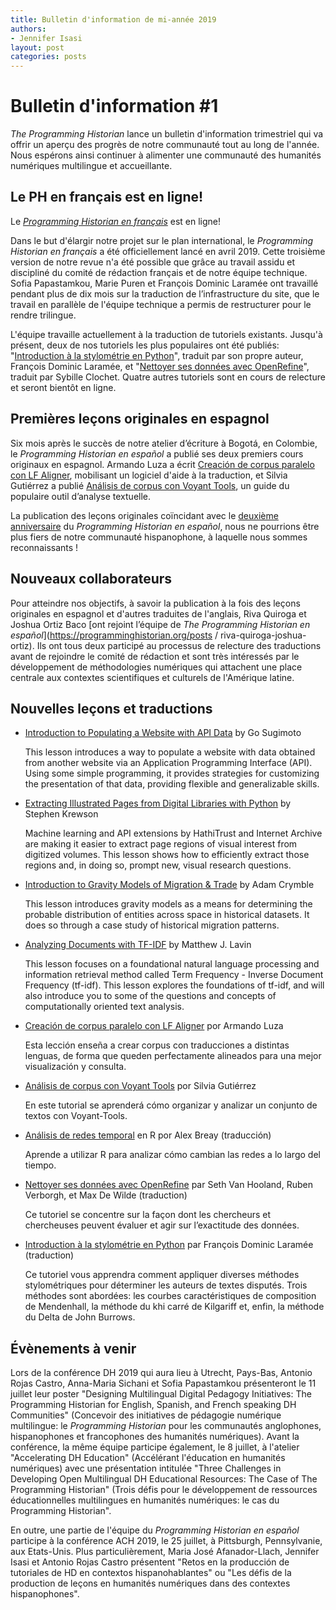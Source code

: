 ```yaml
---
title: Bulletin d'information de mi-année 2019
authors:
- Jennifer Isasi
layout: post
categories: posts
---
```


# Bulletin d'information #1 

*The Programming Historian* lance un bulletin d'information trimestriel qui va offrir un aperçu des progrès de notre communauté tout au long de l'année. Nous espérons ainsi continuer à alimenter une communauté des humanités numériques multilingue et accueillante. 

## Le PH en français est en ligne!

Le [*Programming Historian en français*](http://programminghistorian.org/fr) est en ligne! 

Dans le but d'élargir notre projet sur le plan international, le *Programming Historian en français* a été officiellement lancé en avril 2019. Cette troisième version de notre revue n'a été possible que grâce au travail assidu et discipliné du comité de rédaction français et de notre équipe technique. Sofia Papastamkou, Marie Puren et François Dominic Laramée ont travaillé pendant plus de dix mois sur la traduction de l’infrastructure du site, que le travail en parallèle de l'équipe technique a permis de restructurer pour le rendre trilingue.

L'équipe travaille actuellement à la traduction de tutoriels existants. Jusqu'à présent, deux de nos tutoriels les plus populaires ont été publiés: "[Introduction à la stylométrie en Python](https://programminghistorian.org/fr/lecons/introduction-a-la-stylometrie-avec-python)", traduit par son propre auteur, François Dominic Laramée, et "[Nettoyer ses données avec OpenRefine](https://programminghistorian.org/fr/lecons/nettoyer-ses-donnees-avec-openrefine)", traduit par Sybille Clochet. Quatre autres tutoriels sont en cours de relecture et seront bientôt en ligne. 



## Premières leçons originales en espagnol

Six mois après le succès de notre atelier d’écriture à Bogotá, en Colombie, le *Programming Historian en español* a publié ses deux premiers cours originaux en espagnol. Armando Luza a écrit [Creación de corpus paralelo con LF Aligner](https://programminghistorian.org/es/lecciones/corpus-paralelo-lfaligner), mobilisant un logiciel d'aide à la traduction, et Silvia Gutiérrez a publié [Análisis de corpus con Voyant Tools](https://programminghistorian.org/es/lecciones/analisis-voyant-tools), un guide du populaire outil d’analyse textuelle.

La publication des leçons originales coïncidant avec le [deuxième anniversaire](https://programminghistorian.org/posts/lanzamiento-PH-espanol) du *Programming Historian en español*, nous ne pourrions être plus fiers de notre communauté hispanophone, à laquelle nous sommes reconnaissants !

## Nouveaux collaborateurs

Pour atteindre nos objectifs, à savoir la publication à la fois des leçons originales en espagnol et d'autres traduites de l'anglais, Riva Quiroga et Joshua Ortiz Baco [ont rejoint l’équipe de *The Programming Historian en español*](https://programminghistorian.org/posts / riva-quiroga-joshua-ortiz). Ils ont tous deux participé au processus de relecture des traductions avant de rejoindre le comité de rédaction et sont très intéressés par le développement de méthodologies numériques qui attachent une place centrale aux contextes scientifiques et culturels de l'Amérique latine.

## **Nouvelles leçons et traductions**

- [Introduction to Populating a Website with API Data](https://programminghistorian.org/en/lessons/introduction-to-populating-a-website-with-api-data) by Go Sugimoto 

  This lesson introduces a way to populate a website with data obtained from another website via an Application Programming Interface (API). Using some simple programming, it provides strategies for customizing the presentation of that data, providing flexible and generalizable skills. 

- [Extracting Illustrated Pages from Digital Libraries with Python](https://programminghistorian.org/en/lessons/extracting-illustrated-pages) by Stephen Krewson

  Machine learning and API extensions by HathiTrust and Internet Archive are making it easier to extract page regions of visual interest from digitized volumes. This lesson shows how to efficiently extract those regions and, in doing so, prompt new, visual research questions.

- [Introduction to Gravity Models of Migration & Trade](https://programminghistorian.org/en/lessons/gravity-model) by Adam Crymble

  This lesson introduces gravity models as a means for determining the probable distribution of entities across space in historical datasets. It does so through a case study of historical migration patterns.

- [Analyzing Documents with TF-IDF](https://programminghistorian.org/en/lessons/analyzing-documents-with-tfidf) by Matthew J. Lavin

  This lesson focuses on a foundational natural language processing and information retrieval method called Term Frequency - Inverse Document Frequency (tf-idf). This lesson explores the foundations of tf-idf, and will also introduce you to some of the questions and concepts of computationally oriented text analysis.

- [Creación de corpus paralelo con LF Aligner](https://programminghistorian.org/es/lecciones/corpus-paralelo-lfaligner) por Armando Luza

  Esta lección enseña a crear corpus con traducciones a distintas lenguas, de forma que queden perfectamente alineados para una mejor visualización y consulta.

- [Análisis de corpus con Voyant Tools](https://programminghistorian.org/es/lecciones/analisis-voyant-tools) por Silvia Gutiérrez

  En este tutorial se aprenderá cómo organizar y analizar un conjunto de textos con Voyant-Tools.

- [Análisis de redes temporal](https://programminghistorian.org/es/lecciones/analisis-temporal-red) en R por Alex Breay (traducción)

  Aprende a utilizar R para analizar cómo cambian las redes a lo largo del tiempo.

- [Nettoyer ses données avec OpenRefine](https://programminghistorian.org/fr/lecons/nettoyer-ses-donnees-avec-openrefine) par Seth Van Hooland, Ruben Verborgh, et Max De Wilde (traduction)

  Ce tutoriel se concentre sur la façon dont les chercheurs et chercheuses peuvent évaluer et agir sur l’exactitude des données.

- [Introduction à la stylométrie en Python](https://programminghistorian.org/fr/lecons/introduction-a-la-stylometrie-avec-python) par François Dominic Laramée (traduction)

  Ce tutoriel vous apprendra comment appliquer diverses méthodes stylométriques pour déterminer les auteurs de textes disputés. Trois méthodes sont abordées: les courbes caractéristiques de composition de Mendenhall, la méthode du khi carré de Kilgariff et, enfin, la méthode du Delta de John Burrows.



## Évènements à venir
Lors de la conférence DH 2019 qui aura lieu à Utrecht, Pays-Bas, Antonio Rojas Castro, Anna-Maria Sichani et Sofia Papastamkou présenteront le 11 juillet leur poster "Designing Multilingual Digital Pedagogy Initiatives: The Programming Historian for English, Spanish, and French speaking DH Communities" (Concevoir des initiatives de pédagogie numérique multilingue: le *Programming Historian* pour les communautés anglophones, hispanophones et francophones des humanités numériques). Avant la conférence, la même équipe participe également, le 8 juillet, à l'atelier "Accelerating DH Education" (Accélérant l'éducation en humanités numériques) avec une présentation intitulée "Three Challenges in Developing Open Multilingual DH Educational Resources: The Case of The Programming Historian" (Trois défis pour le développement de ressources éducationnelles multilingues en humanités numériques: le cas du Programming Historian".   

En outre, une partie de l'équipe du *Programming Historian en español* participe à la conférence ACH 2019, le 25 juillet, à Pittsburgh, Pennsylvanie, aux Etats-Unis. Plus particulièrement, Maria José Afanador-Llach, Jennifer Isasi et Antonio Rojas Castro présentent "Retos en la producción de tutoriales de HD en contextos hispanohablantes" ou "Les défis de la production de leçons en humanités numériques dans des contextes hispanophones".
